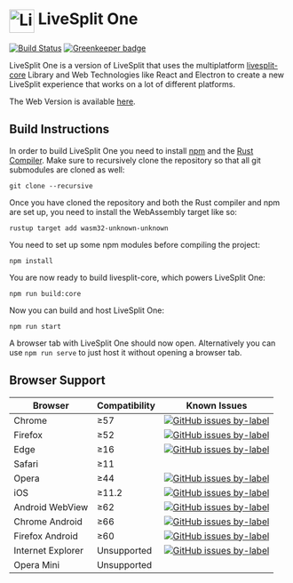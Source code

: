 <h1> <img src="https://raw.githubusercontent.com/LiveSplit/LiveSplit/master/LiveSplit/Resources/Icon.png" alt="LiveSplit" height="42" width="45" align="top"/> LiveSplit One</h1>

[![Build Status](https://travis-ci.org/LiveSplit/LiveSplitOne.svg?branch=master)](https://travis-ci.org/LiveSplit/LiveSplitOne) [![Greenkeeper badge](https://badges.greenkeeper.io/LiveSplit/LiveSplitOne.svg)](https://greenkeeper.io/)

LiveSplit One is a version of LiveSplit that uses the multiplatform
[livesplit-core](https://github.com/LiveSplit/livesplit-core) Library and Web
Technologies like React and Electron to create a new LiveSplit experience that
works on a lot of different platforms.

The Web Version is available [here](https://one.livesplit.org/).

## Build Instructions

In order to build LiveSplit One you need to install
[npm](https://www.npmjs.com/get-npm) and the [Rust
Compiler](https://www.rust-lang.org/). Make sure to recursively clone the
repository so that all git submodules are cloned as well:
```
git clone --recursive
```
Once you have cloned the repository and both the Rust compiler and npm are set
up, you need to install the WebAssembly target like so:
```
rustup target add wasm32-unknown-unknown
```
You need to set up some npm modules before compiling the project:
```
npm install
```
You are now ready to build livesplit-core, which powers LiveSplit One:
```
npm run build:core
```
Now you can build and host LiveSplit One:
```
npm run start
```
A browser tab with LiveSplit One should now open. Alternatively you can use `npm
run serve` to just host it without opening a browser tab.

## Browser Support

| Browser | Compatibility | Known Issues |
|---------|---------------|--------------|
| Chrome  | ≥57          | [![GitHub issues by-label](https://img.shields.io/github/issues/LiveSplit/LiveSplitOne/Google%20Chrome.svg)](https://github.com/LiveSplit/LiveSplitOne/issues?q=is%3Aissue+is%3Aopen+label%3A"Google%20Chrome") |
| Firefox | ≥52          | [![GitHub issues by-label](https://img.shields.io/github/issues/LiveSplit/LiveSplitOne/Firefox.svg)](https://github.com/LiveSplit/LiveSplitOne/issues?q=is%3Aissue+is%3Aopen+label%3AFirefox) |
| Edge    | ≥16          | [![GitHub issues by-label](https://img.shields.io/github/issues/LiveSplit/LiveSplitOne/Microsoft%20Edge.svg)](https://github.com/LiveSplit/LiveSplitOne/issues?q=is%3Aissue+is%3Aopen+label%3A"Microsoft%20Edge") |
| Safari  | ≥11          | |
| Opera   | ≥44          | [![GitHub issues by-label](https://img.shields.io/github/issues/LiveSplit/LiveSplitOne/Google%20Chrome.svg)](https://github.com/LiveSplit/LiveSplitOne/issues?q=is%3Aissue+is%3Aopen+label%3A"Google%20Chrome") |
| iOS     | ≥11.2        | [![GitHub issues by-label](https://img.shields.io/github/issues/LiveSplit/LiveSplitOne/iOS.svg)](https://github.com/LiveSplit/LiveSplitOne/issues?q=is%3Aissue+is%3Aopen+label%3AiOS) |
| Android WebView | ≥62 | [![GitHub issues by-label](https://img.shields.io/github/issues/LiveSplit/LiveSplitOne/Android.svg)](https://github.com/LiveSplit/LiveSplitOne/issues?q=is%3Aissue+is%3Aopen+label%3AAndroid) |
| Chrome Android | ≥66 | [![GitHub issues by-label](https://img.shields.io/github/issues/LiveSplit/LiveSplitOne/Android.svg)](https://github.com/LiveSplit/LiveSplitOne/issues?q=is%3Aissue+is%3Aopen+label%3AAndroid) |
| Firefox Android | ≥60 | [![GitHub issues by-label](https://img.shields.io/github/issues/LiveSplit/LiveSplitOne/Android.svg)](https://github.com/LiveSplit/LiveSplitOne/issues?q=is%3Aissue+is%3Aopen+label%3AAndroid) |
| Internet Explorer | Unsupported | [![GitHub issues by-label](https://img.shields.io/github/issues/LiveSplit/LiveSplitOne/Internet%20Explorer.svg)](https://github.com/LiveSplit/LiveSplitOne/issues?q=is%3Aissue+is%3Aopen+label%3A"Internet%20Explorer") |
| Opera Mini | Unsupported | |
